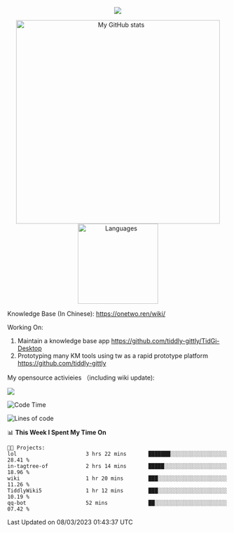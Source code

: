 <a href="https://github.com/linonetwo">
    <p align="center">
        <img src="https://github-profile-trophy.vercel.app/?username=linonetwo&column=7&theme=onedark"/>
    </p>
</a>
<a align="center" href="https://github.com/linonetwo">
  <p align="center">
    <img src="https://github-readme-stats.vercel.app/api?username=linonetwo&show_icons=true&count_private=true" alt="My GitHub stats" width="465"/>
    <img src="https://github-readme-stats.vercel.app/api/top-langs/?username=linonetwo&layout=compact&langs_count=10" alt="Languages" height="183">
  </p>
</a>

Knowledge Base (In Chinese): https://onetwo.ren/wiki/

Working On: 

1. Maintain a knowledge base app https://github.com/tiddly-gittly/TidGi-Desktop
1. Prototyping many KM tools using tw as a rapid prototype platform https://github.com/tiddly-gittly

My opensource activieies （including wiki update):

![](https://visitor-badge.glitch.me/badge?page_id=linonetwo.linonetwo)

<!--START_SECTION:waka-->
![Code Time](http://img.shields.io/badge/Code%20Time-1%2C609%20hrs%2041%20mins-blue)

![Lines of code](https://img.shields.io/badge/From%20Hello%20World%20I%27ve%20Written-33.8%20million%20lines%20of%20code-blue)

📊 **This Week I Spent My Time On** 

```text
🐱‍💻 Projects: 
lol                      3 hrs 22 mins       ███████░░░░░░░░░░░░░░░░░░   28.41 % 
in-tagtree-of            2 hrs 14 mins       █████░░░░░░░░░░░░░░░░░░░░   18.96 % 
wiki                     1 hr 20 mins        ███░░░░░░░░░░░░░░░░░░░░░░   11.26 % 
TiddlyWiki5              1 hr 12 mins        ███░░░░░░░░░░░░░░░░░░░░░░   10.19 % 
qq-bot                   52 mins             ██░░░░░░░░░░░░░░░░░░░░░░░   07.42 % 
```


 Last Updated on 08/03/2023 01:43:37 UTC
<!--END_SECTION:waka-->

